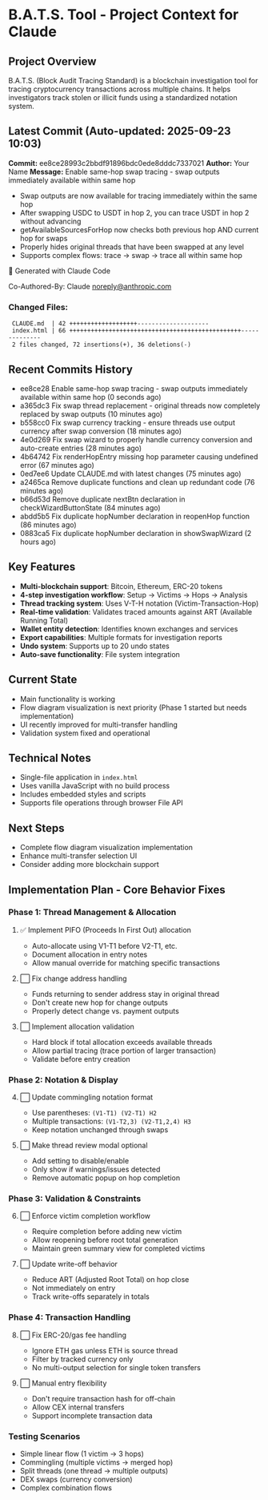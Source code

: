 # B.A.T.S. Tool - Project Context for Claude

## Project Overview
B.A.T.S. (Block Audit Tracing Standard) is a blockchain investigation tool for tracing cryptocurrency transactions across multiple chains. It helps investigators track stolen or illicit funds using a standardized notation system.

## Latest Commit (Auto-updated: 2025-09-23 10:03)

**Commit:** ee8ce28993c2bbdf91896bdc0ede8dddc7337021
**Author:** Your Name
**Message:** Enable same-hop swap tracing - swap outputs immediately available within same hop

- Swap outputs are now available for tracing immediately within the same hop
- After swapping USDC to USDT in hop 2, you can trace USDT in hop 2 without advancing
- getAvailableSourcesForHop now checks both previous hop AND current hop for swaps
- Properly hides original threads that have been swapped at any level
- Supports complex flows: trace → swap → trace all within same hop

🤖 Generated with Claude Code

Co-Authored-By: Claude <noreply@anthropic.com>

### Changed Files:
```
 CLAUDE.md  | 42 +++++++++++++++++++--------------------
 index.html | 66 ++++++++++++++++++++++++++++++++++++++++++++++++--------------
 2 files changed, 72 insertions(+), 36 deletions(-)
```

## Recent Commits History

- ee8ce28 Enable same-hop swap tracing - swap outputs immediately available within same hop (0 seconds ago)
- a365dc3 Fix swap thread replacement - original threads now completely replaced by swap outputs (10 minutes ago)
- b558cc0 Fix swap currency tracking - ensure threads use output currency after swap conversion (18 minutes ago)
- 4e0d269 Fix swap wizard to properly handle currency conversion and auto-create entries (28 minutes ago)
- 4b64742 Fix renderHopEntry missing hop parameter causing undefined error (67 minutes ago)
- 0ed7ee6 Update CLAUDE.md with latest changes (75 minutes ago)
- a2465ca Remove duplicate functions and clean up redundant code (76 minutes ago)
- b66d53d Remove duplicate nextBtn declaration in checkWizardButtonState (84 minutes ago)
- abdd5b5 Fix duplicate hopNumber declaration in reopenHop function (86 minutes ago)
- 0883ca5 Fix duplicate hopNumber declaration in showSwapWizard (2 hours ago)

## Key Features
- **Multi-blockchain support**: Bitcoin, Ethereum, ERC-20 tokens
- **4-step investigation workflow**: Setup → Victims → Hops → Analysis
- **Thread tracking system**: Uses V-T-H notation (Victim-Transaction-Hop)
- **Real-time validation**: Validates traced amounts against ART (Available Running Total)
- **Wallet entity detection**: Identifies known exchanges and services
- **Export capabilities**: Multiple formats for investigation reports
- **Undo system**: Supports up to 20 undo states
- **Auto-save functionality**: File system integration

## Current State
- Main functionality is working
- Flow diagram visualization is next priority (Phase 1 started but needs implementation)
- UI recently improved for multi-transfer handling
- Validation system fixed and operational

## Technical Notes
- Single-file application in `index.html`
- Uses vanilla JavaScript with no build process
- Includes embedded styles and scripts
- Supports file operations through browser File API

## Next Steps
- Complete flow diagram visualization implementation
- Enhance multi-transfer selection UI
- Consider adding more blockchain support

## Implementation Plan - Core Behavior Fixes

### Phase 1: Thread Management & Allocation
1. ✅ Implement PIFO (Proceeds In First Out) allocation
   - Auto-allocate using V1-T1 before V2-T1, etc.
   - Document allocation in entry notes
   - Allow manual override for matching specific transactions

2. ⬜ Fix change address handling
   - Funds returning to sender address stay in original thread
   - Don't create new hop for change outputs
   - Properly detect change vs. payment outputs

3. ⬜ Implement allocation validation
   - Hard block if total allocation exceeds available threads
   - Allow partial tracing (trace portion of larger transaction)
   - Validate before entry creation

### Phase 2: Notation & Display
4. ⬜ Update commingling notation format
   - Use parentheses: `(V1-T1) (V2-T1) H2`
   - Multiple transactions: `(V1-T2,3) (V2-T1,2,4) H3`
   - Keep notation unchanged through swaps

5. ⬜ Make thread review modal optional
   - Add setting to disable/enable
   - Only show if warnings/issues detected
   - Remove automatic popup on hop completion

### Phase 3: Validation & Constraints
6. ⬜ Enforce victim completion workflow
   - Require completion before adding new victim
   - Allow reopening before root total generation
   - Maintain green summary view for completed victims

7. ⬜ Update write-off behavior
   - Reduce ART (Adjusted Root Total) on hop close
   - Not immediately on entry
   - Track write-offs separately in totals

### Phase 4: Transaction Handling
8. ⬜ Fix ERC-20/gas fee handling
   - Ignore ETH gas unless ETH is source thread
   - Filter by tracked currency only
   - No multi-output selection for single token transfers

9. ⬜ Manual entry flexibility
   - Don't require transaction hash for off-chain
   - Allow CEX internal transfers
   - Support incomplete transaction data

### Testing Scenarios
- Simple linear flow (1 victim → 3 hops)
- Commingling (multiple victims → merged hop)
- Split threads (one thread → multiple outputs)
- DEX swaps (currency conversion)
- Complex combination flows
